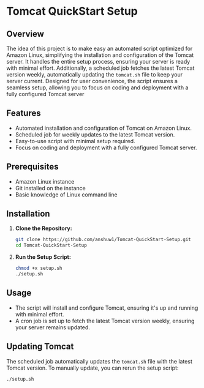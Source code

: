 # Tomcat QuickStart Setup

## Overview

The idea of this project is to make easy an automated script optimized for Amazon Linux, simplifying the installation and configuration of the Tomcat server. It handles the entire setup process, ensuring your server is ready with minimal effort. Additionally, a scheduled job fetches the latest Tomcat version weekly, automatically updating the `tomcat.sh` file to keep your server current. Designed for user convenience, the script ensures a seamless setup, allowing you to focus on coding and deployment with a fully configured Tomcat server

## Features

- Automated installation and configuration of Tomcat on Amazon Linux.
- Scheduled job for weekly updates to the latest Tomcat version.
- Easy-to-use script with minimal setup required.
- Focus on coding and deployment with a fully configured Tomcat server.

## Prerequisites

- Amazon Linux instance
- Git installed on the instance
- Basic knowledge of Linux command line

## Installation

1. **Clone the Repository:**
    ```sh
    git clone https://github.com/anshuw1/Tomcat-QuickStart-Setup.git
    cd Tomcat-QuickStart-Setup
    ```

2. **Run the Setup Script:**
    ```sh
    chmod +x setup.sh
    ./setup.sh
    ```

## Usage

- The script will install and configure Tomcat, ensuring it's up and running with minimal effort.
- A cron job is set up to fetch the latest Tomcat version weekly, ensuring your server remains updated.

## Updating Tomcat

The scheduled job automatically updates the `tomcat.sh` file with the latest Tomcat version. To manually update, you can rerun the setup script:
```sh
./setup.sh
